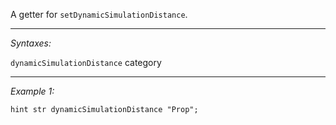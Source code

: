 A getter for `setDynamicSimulationDistance`.


---
*Syntaxes:*

`dynamicSimulationDistance`  category

---
*Example 1:*

```sqf
hint str dynamicSimulationDistance "Prop";
```